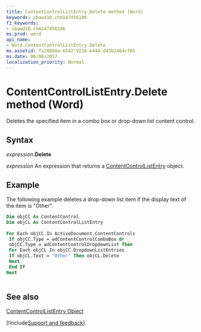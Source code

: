```yaml
---
title: ContentControlListEntry.Delete method (Word)
keywords: vbawd10.chm147456106
f1_keywords:
- vbawd10.chm147456106
ms.prod: word
api_name:
- Word.ContentControlListEntry.Delete
ms.assetid: fa28888a-6542-9216-e444-d43b2464cf65
ms.date: 06/08/2017
localization_priority: Normal
---
```



# ContentControlListEntry.Delete method (Word)

Deletes the specified item in a combo box or drop-down list content control.


## Syntax

_expression_.**Delete**

 _expression_ An expression that returns a [ContentControlListEntry](./Word.ContentControlListEntry.md) object.


## Example

The following example deletes a drop-down list item if the display text of the item is "Other".


```vb
Dim objCC As ContentControl 
Dim objCL As ContentControlListEntry 
 
For Each objCC In ActiveDocument.ContentControls 
 If objCC.Type = wdContentControlComboBox Or _ 
 objCC.Type = wdContentControlDropdownList Then 
 For Each objCL In objCC.DropdownListEntries 
 If objCL.Text = "Other" Then objCL.Delete 
 Next 
 End If 
Next 
 
```


## See also


[ContentControlListEntry Object](Word.ContentControlListEntry.md)

[!include[Support and feedback](~/includes/feedback-boilerplate.md)]